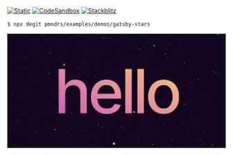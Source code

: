 [![Static](https://img.shields.io/badge/demo-%23646CFF.svg?logo=html5&logoColor=white)](https://pmndrs.github.io/examples/gatsby-stars)
[![CodeSandbox](https://img.shields.io/badge/codesandbox-040404?logo=codesandbox&logoColor=DBDBDB)](https://codesandbox.io/s/github/pmndrs/examples/tree/main/demos/gatsby-stars)
[![Stackblitz](https://img.shields.io/badge/stackblitz-fff?logo=Stackblitz&logoColor=1389FD)](https://stackblitz.com/github/pmndrs/examples/tree/main/demos/gatsby-stars)

```sh
$ npx degit pmndrs/examples/demos/gatsby-stars
```

![](thumbnail.webp)
